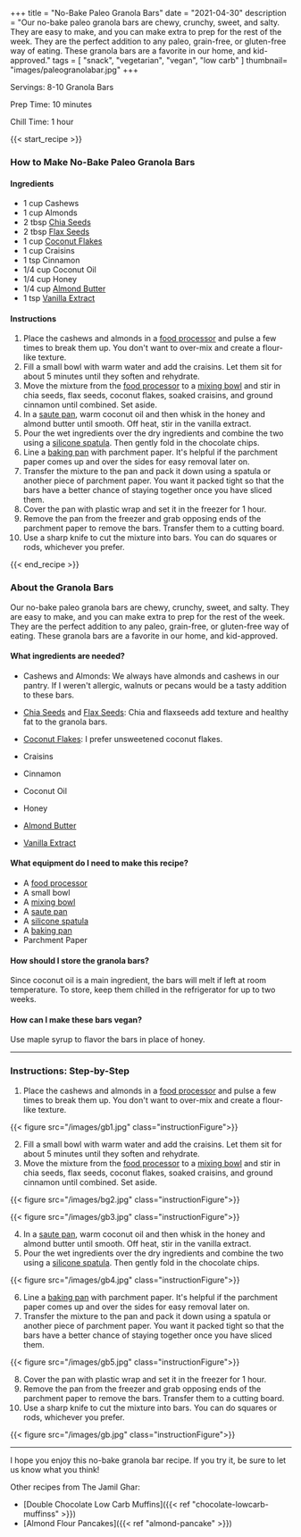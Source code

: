 +++
title = "No-Bake Paleo Granola Bars"
date = "2021-04-30"
description = "Our no-bake paleo granola bars are chewy, crunchy, sweet, and salty. They are easy to make, and you can make extra to prep for the rest of the week. They are the perfect addition to any paleo, grain-free, or gluten-free way of eating. These granola bars are a favorite in our home, and kid-approved."
tags = [
    "snack",
    "vegetarian",
    "vegan",
    "low carb"
]
thumbnail= "images/paleogranolabar.jpg"
+++

Servings: 8-10 Granola Bars  <!--more-->

Prep Time: 10 minutes 

Chill Time: 1 hour 

{{< start_recipe >}}

### How to Make No-Bake Paleo Granola Bars 

#### Ingredients  

 * 1 cup Cashews 
 * 1 cup Almonds 
 * 2 tbsp [Chia Seeds](https://amzn.to/3lF0axu) 
 * 2 tbsp [Flax Seeds](https://amzn.to/3oqW0uY)
 * 1 cup [Coconut Flakes](https://amzn.to/3IneYdP) 
 * 1 cup Craisins
 * 1 tsp Cinnamon 
 * 1/4 cup Coconut Oil 
 * 1/4 cup Honey 
 * 1/4 cup [Almond Butter](https://amzn.to/3ljxdqJ) 
 * 1 tsp [Vanilla Extract](https://amzn.to/3xPaWpX) 

#### Instructions

1. Place the cashews and almonds in a [food processor](https://amzn.to/32jLA7Q) and pulse a few times to break them up. You don't want to over-mix and create a flour-like texture.
2. Fill a small bowl with warm water and add the craisins. Let them sit for about 5 minutes until they soften and rehydrate. 
3. Move the mixture from the [food processor](https://amzn.to/32jLA7Q) to a [mixing bowl](https://amzn.to/3CFijkm) and stir in chia seeds, flax seeds, coconut flakes, soaked craisins, and ground cinnamon until combined. Set aside. 
4. In a [saute pan](https://amzn.to/3nC6gjK), warm coconut oil and then whisk in the honey and almond butter until smooth. Off heat, stir in the vanilla extract. 
5. Pour the wet ingredients over the dry ingredients and combine the two using a [silicone spatula](https://amzn.to/3ctiG77). Then gently fold in the chocolate chips. 
6. Line a [baking pan](https://amzn.to/3FA9RVk) with parchment paper. It's helpful if the parchment paper comes up and over the sides for easy removal later on.
7. Transfer the mixture to the pan and pack it down using a spatula or another piece of parchment paper. You want it packed tight so that the bars have a better chance of staying together once you have sliced them. 
8. Cover the pan with plastic wrap and set it in the freezer for 1 hour.
9. Remove the pan from the freezer and grab opposing ends of the parchment paper to remove the bars. Transfer them to a cutting board.
10. Use a sharp knife to cut the mixture into bars. You can do squares or rods, whichever you prefer. 

{{< end_recipe >}}

### About the Granola Bars 

Our no-bake paleo granola bars are chewy, crunchy, sweet, and salty. They are easy to make, and you can make extra to prep for the rest of the week. They are the perfect addition to any paleo, grain-free, or gluten-free way of eating. These granola bars are a favorite in our home, and kid-approved.

#### What ingredients are needed?

* Cashews and Almonds: We always have almonds and cashews in our pantry. If I weren't allergic, walnuts or pecans would be a tasty addition to these bars.   

* [Chia Seeds](https://amzn.to/3lF0axu) and [Flax Seeds](https://amzn.to/3oqW0uY): Chia and flaxseeds add texture and healthy fat to the granola bars. 

* [Coconut Flakes](https://amzn.to/3IneYdP): I prefer unsweetened coconut flakes. 

* Craisins

* Cinnamon 

* Coconut Oil 

* Honey

* [Almond Butter](https://amzn.to/3ljxdqJ) 

* [Vanilla Extract](https://amzn.to/3xPaWpX) 

#### What equipment do I need to make this recipe?

* A [food processor](https://amzn.to/32jLA7Q) 
* A small bowl
* A [mixing bowl](https://amzn.to/3CFijkm)
* A [saute pan](https://amzn.to/3nC6gjK)
* A [silicone spatula](https://amzn.to/3ctiG77)
* A [baking pan](https://amzn.to/3FA9RVk)
* Parchment Paper 

#### How should I store the granola bars?

Since coconut oil is a main ingredient, the bars will melt if left at room temperature. To store, keep them chilled in the refrigerator for up to two weeks.

#### How can I make these bars vegan? 

Use maple syrup to flavor the bars in place of honey. 

----

### Instructions: Step-by-Step 

1. Place the cashews and almonds in a [food processor](https://amzn.to/32jLA7Q) and pulse a few times to break them up. You don't want to over-mix and create a flour-like texture.

{{< figure src="/images/gb1.jpg" class="instructionFigure">}}

2. Fill a small bowl with warm water and add the craisins. Let them sit for about 5 minutes until they soften and rehydrate. 
3. Move the mixture from the [food processor](https://amzn.to/32jLA7Q) to a [mixing bowl](https://amzn.to/3CFijkm) and stir in chia seeds, flax seeds, coconut flakes, soaked craisins, and ground cinnamon until combined. Set aside. 

{{< figure src="/images/bg2.jpg" class="instructionFigure">}}

{{< figure src="/images/gb3.jpg" class="instructionFigure">}}

4. In a [saute pan](https://amzn.to/3nC6gjK), warm coconut oil and then whisk in the honey and almond butter until smooth. Off heat, stir in the vanilla extract. 
5. Pour the wet ingredients over the dry ingredients and combine the two using a [silicone spatula](https://amzn.to/3ctiG77). Then gently fold in the chocolate chips.

{{< figure src="/images/gb4.jpg" class="instructionFigure">}}

6. Line a [baking pan](https://amzn.to/3FA9RVk) with parchment paper. It's helpful if the parchment paper comes up and over the sides for easy removal later on.
7. Transfer the mixture to the pan and pack it down using a spatula or another piece of parchment paper. You want it packed tight so that the bars have a better chance of staying together once you have sliced them. 

{{< figure src="/images/gb5.jpg" class="instructionFigure">}}

8. Cover the pan with plastic wrap and set it in the freezer for 1 hour.
9. Remove the pan from the freezer and grab opposing ends of the parchment paper to remove the bars. Transfer them to a cutting board.
10. Use a sharp knife to cut the mixture into bars. You can do squares or rods, whichever you prefer. 

{{< figure src="/images/gb.jpg" class="instructionFigure">}}

---- 

I hope you enjoy this no-bake granola bar recipe. If you try it, be sure to let us know what you think!

Other recipes from The Jamil Ghar:

* [Double Chocolate Low Carb Muffins]({{< ref "chocolate-lowcarb-muffinss" >}})
* [Almond Flour Pancakes]({{< ref "almond-pancake" >}})
